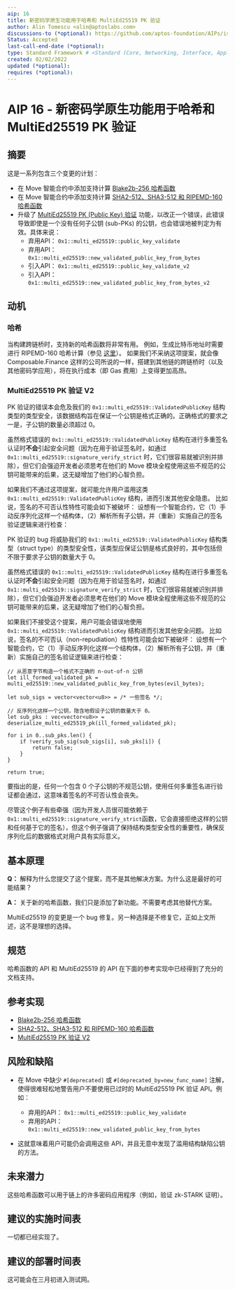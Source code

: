 ```yaml
---
aip: 16
title: 新密码学原生功能用于哈希和 MultiEd25519 PK 验证
author: Alin Tomescu <alin@aptoslabs.com>
discussions-to (*optional): https://github.com/aptos-foundation/AIPs/issues/57
Status: Accepted
last-call-end-date (*optional):
type: Standard Framework # <Standard (Core, Networking, Interface, Application, Framework) | Informational | Process>
created: 02/02/2022
updated (*optional):
requires (*optional):
---
```



# AIP 16 - 新密码学原生功能用于哈希和 MultiEd25519 PK 验证

## 摘要

这是一系列包含三个变更的计划：

 - 在 Move 智能合约中添加支持计算 [Blake2b-256 哈希函数](https://github.com/aptos-labs/aptos-core/pull/5436)
 - 在 Move 智能合约中添加支持计算 [SHA2-512、SHA3-512 和 RIPEMD-160 哈希函数](https://github.com/aptos-labs/aptos-core/pull/4181)
 - 升级了 [MultiEd25519 PK (Public Key) 验证](https://github.com/aptos-labs/aptos-core/pull/5822) 功能，以改正一个错误，此错误导致即使是一个没有任何子公钥 (sub-PKs) 的公钥，也会错误地被判定为有效。具体来说：
   - 弃用API： `0x1::multi_ed25519::public_key_validate` 
   - 弃用API： `0x1::multi_ed25519::new_validated_public_key_from_bytes` 
   - 引入API： `0x1::multi_ed25519::public_key_validate_v2` 
   - 引入API： `0x1::multi_ed25519::new_validated_public_key_from_bytes_v2`

## 动机

### 哈希

当构建跨链桥时，支持新的哈希函数将非常有用。 例如，生成比特币地址时需要进行 RIPEMD-160 哈希计算（参见 [这里](https://en.bitcoin.it/wiki/Protocol_documentation#Addresses)）。 如果我们不采纳这项提案，就会像 Composable.Finance 这样的公司所说的一样，搭建到其他链的跨链桥时（以及其他密码学应用），将在执行成本（即 Gas 费用）上变得更加高昂。

### MultiEd25519 PK 验证 V2

PK 验证的错误本会危及我们的 `0x1::multi_ed25519::ValidatedPublicKey` 结构类型的类型安全，该数据结构旨在保证一个公钥是格式正确的。正确格式的要求之一是，子公钥的数量必须超过 0。 

虽然格式错误的 `0x1::multi_ed25519::ValidatedPublicKey` 结构在进行多重签名认证时**不会**引起安全问题（因为在用于验证签名时，如通过 `0x1::multi_ed25519::signature_verify_strict` 时，它们很容易就被识别并排除），但它们会强迫开发者必须思考在他们的 Move 模块全程使用这些不规范的公钥可能带来的后果，这无疑增加了他们的心智负担。

 如果我们不通过这项提案，就可能允许用户滥用这类 `0x1::multi_ed25519::ValidatedPublicKey` 结构，进而引发其他安全隐患。 比如说，签名的不可否认性特性可能会如下被破坏： 设想有一个智能合约，它（1）手动反序列化这样一个结构体，（2）解析所有子公钥，并（重新）实施自己的签名验证逻辑来进行检查：



PK 验证的 bug 将威胁我们的 `0x1::multi_ed25519::ValidatedPublicKey` 结构类型（struct type）的类型安全性，该类型应保证公钥是格式良好的，其中包括但不限于要求子公钥的数量大于 0。

虽然格式错误的 `0x1::multi_ed25519::ValidatedPublicKey` 结构在进行多重签名认证时**不会**引起安全问题（因为在用于验证签名时，如通过 `0x1::multi_ed25519::signature_verify_strict` 时，它们很容易就被识别并排除），但它们会强迫开发者必须思考在他们的 Move 模块全程使用这些不规范的公钥可能带来的后果，这无疑增加了他们的心智负担。

如果我们不接受这个提案，用户可能会错误地使用 `0x1::multi_ed25519::ValidatedPublicKey` 结构进而引发其他安全问题。
比如说，签名的不可否认（non-repudiation）性特性可能会如下被破坏： 设想有一个智能合约，它（1）手动反序列化这样一个结构体，（2）解析所有子公钥，并（重新）实施自己的签名验证逻辑来进行检查：

```
// 从恶意字节构造一个格式不正确的 n-out-of-n 公钥
let ill_formed_validated_pk = multi_ed25519::new_validated_public_key_from_bytes(evil_bytes);

let sub_sigs = vector<vector<u8>> = /* 一些签名 */;

// 反序列化这样一个公钥，隐含地假设子公钥的数量大于 0。
let sub_pks : vec<vector<u8>> = deserialize_multi_ed25519_pk(ill_formed_validated_pk);

for i in 0..sub_pks.len() {
	if !verify_sub_sig(sub_sigs[i], sub_pks[i]) {
		return false;
	}
}

return true;
```

要指出的是，任何一个包含 0 个子公钥的不规范公钥，使用任何多重签名进行验证都会通过，这意味着签名的不可否认性会丧失。

尽管这个例子有些牵强（因为开发人员很可能依赖于 `0x1::multi_ed25519::signature_verify_strict`函数，它会直接拒绝这样的公钥和任何基于它的签名），但这个例子强调了保持结构类型安全性的重要性，确保反序列化后的数据格式对用户具有实际意义。

## 基本原理

**Q：** 解释为什么您提交了这个提案，而不是其他解决方案。为什么这是最好的可能结果？

**A：** 关于新的哈希函数，我们只是添加了新功能。不需要考虑其他替代方案。

MultiEd25519 的变更是一个 bug 修复。另一种选择是不修复它，正如上文所述，这不是理想的选择。

## 规范

哈希函数的 API 和 MultiEd25519 的 API 在下面的参考实现中已经得到了充分的文档支持。

## 参考实现

- [Blake2b-256 哈希函数](https://github.com/aptos-labs/aptos-core/pull/5436)
- [SHA2-512、SHA3-512 和 RIPEMD-160 哈希函数](https://github.com/aptos-labs/aptos-core/pull/4181)
- [MultiEd25519 PK 验证 V2](https://github.com/aptos-labs/aptos-core/pull/5822)

## 风险和缺陷

- 在 Move 中缺少 `#[deprecated]` 或 `#[deprecated_by=new_func_name]` 注解，使得很难轻松地警告用户不要使用已过时的 MultiEd25519 PK 验证 API。例如：
  - 弃用的API： `0x1::multi_ed25519::public_key_validate` 
  - 弃用的API： `0x1::multi_ed25519::new_validated_public_key_from_bytes` 

- 这就意味着用户可能仍会调用这些 API，并且无意中发现了滥用结构缺陷公钥的方法。

## 未来潜力

这些哈希函数可以用于链上的许多密码应用程序（例如，验证 zk-STARK 证明）。

## 建议的实施时间表

一切都已经实现了。

## 建议的部署时间表

这可能会在三月初进入测试网。